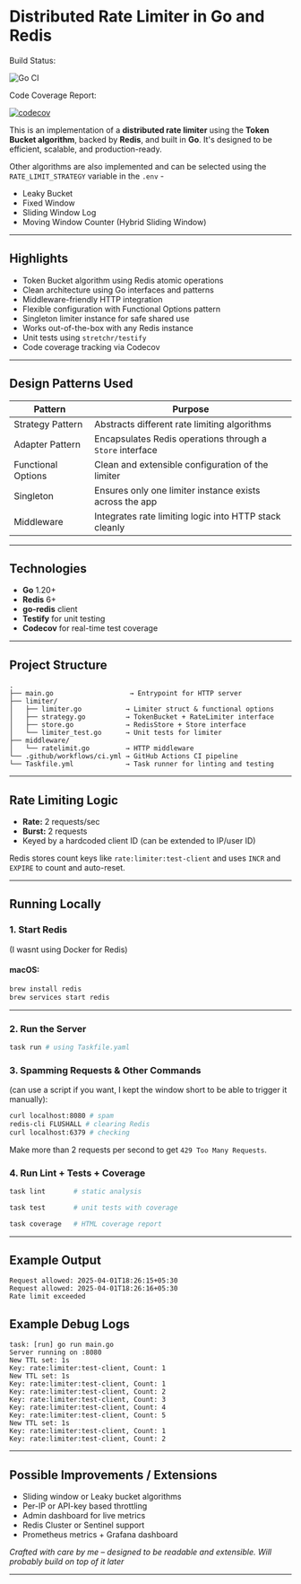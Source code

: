 # Distributed Rate Limiter in Go and Redis

Build Status:

![Go CI](https://github.com/souravendra/distributed-rate-limiter-go-crispy-tribble/actions/workflows/ci.yml/badge.svg)

Code Coverage Report:

[![codecov](https://codecov.io/gh/souravendra/distributed-rate-limiter-go-crispy-tribble/branch/main/graph/badge.svg)](https://codecov.io/gh/souravendra/distributed-rate-limiter-go-crispy-tribble)


This is an implementation of a **distributed rate limiter** using the **Token Bucket algorithm**, backed by **Redis**, and built in **Go**. It's designed to be efficient, scalable, and production-ready.

Other algorithms are also implemented and can be selected using the `RATE_LIMIT_STRATEGY` variable in the `.env` -
- Leaky Bucket 
- Fixed Window
- Sliding Window Log
- Moving Window Counter (Hybrid Sliding Window)

---

## Highlights

- Token Bucket algorithm using Redis atomic operations
- Clean architecture using Go interfaces and patterns
- Middleware-friendly HTTP integration
- Flexible configuration with Functional Options pattern
- Singleton limiter instance for safe shared use
- Works out-of-the-box with any Redis instance
- Unit tests using `stretchr/testify`
- Code coverage tracking via Codecov

---

## Design Patterns Used

| Pattern                   | Purpose                                                                 |
|--------------------------|-------------------------------------------------------------------------|
| Strategy Pattern         | Abstracts different rate limiting algorithms                            |
| Adapter Pattern          | Encapsulates Redis operations through a `Store` interface               |
| Functional Options       | Clean and extensible configuration of the limiter                       |
| Singleton                | Ensures only one limiter instance exists across the app                 |
| Middleware               | Integrates rate limiting logic into HTTP stack cleanly                  |

---

## Technologies

- **Go** 1.20+
- **Redis** 6+
- **go-redis** client
- **Testify** for unit testing
- **Codecov** for real-time test coverage

---

## Project Structure

```
.
├── main.go                   → Entrypoint for HTTP server
├── limiter/
│   ├── limiter.go           → Limiter struct & functional options
│   ├── strategy.go          → TokenBucket + RateLimiter interface
│   ├── store.go             → RedisStore + Store interface
│   └── limiter_test.go      → Unit tests for limiter
├── middleware/
│   └── ratelimit.go         → HTTP middleware
└── .github/workflows/ci.yml → GitHub Actions CI pipeline
└── Taskfile.yml             → Task runner for linting and testing
```
---

## Rate Limiting Logic

- **Rate:** 2 requests/sec
- **Burst:** 2 requests
- Keyed by a hardcoded client ID (can be extended to IP/user ID)

Redis stores count keys like `rate:limiter:test-client` and uses `INCR` and `EXPIRE` to count and auto-reset.

---

## Running Locally

### 1. **Start Redis**

(I wasnt using Docker for Redis)
#### macOS:
```bash
brew install redis
brew services start redis
```

---

### 2. **Run the Server**

```bash
task run # using Taskfile.yaml
```
### 3. **Spamming Requests & Other Commands**

 (can use a script if you want, I kept the window short to be able to trigger it manually):
```bash
curl localhost:8080 # spam
redis-cli FLUSHALL # clearing Redis
curl localhost:6379 # checking 
```
Make more than 2 requests per second to get `429 Too Many Requests`.

### 4. **Run Lint + Tests + Coverage**

```bash
task lint       # static analysis
```
```bash
task test       # unit tests with coverage
```
```bash
task coverage   # HTML coverage report
```

---

## Example Output

```
Request allowed: 2025-04-01T18:26:15+05:30
Request allowed: 2025-04-01T18:26:16+05:30
Rate limit exceeded
```

## Example Debug Logs

```
task: [run] go run main.go
Server running on :8080
New TTL set: 1s
Key: rate:limiter:test-client, Count: 1
New TTL set: 1s
Key: rate:limiter:test-client, Count: 1
Key: rate:limiter:test-client, Count: 2
Key: rate:limiter:test-client, Count: 3
Key: rate:limiter:test-client, Count: 4
Key: rate:limiter:test-client, Count: 5
New TTL set: 1s
Key: rate:limiter:test-client, Count: 1
Key: rate:limiter:test-client, Count: 2
```

---

## Possible Improvements / Extensions

- Sliding window or Leaky bucket algorithms
- Per-IP or API-key based throttling
- Admin dashboard for live metrics
- Redis Cluster or Sentinel support
- Prometheus metrics + Grafana dashboard


_Crafted with care by me – designed to be readable and extensible. Will probably build on top of it later_

---

